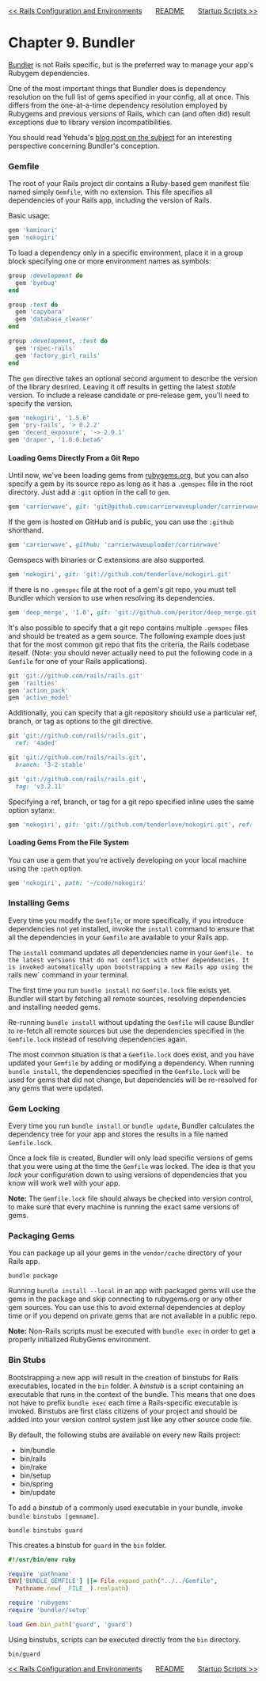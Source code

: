 <div>
<div style='float: left'><a href='ch08-rails-configuration-and-environments.md'>&lt;&lt; Rails Configuration and Environments</a></div>
<div style='float: right'><a href='ch10-startup-scripts.md'>Startup Scripts &gt;&gt;</a></div>
<div style='float: inline-auto;text-align:center'><a href='README.md'>README</a></div>
<div style="clear: both"></div>
</div>

# Chapter 9. Bundler

[Bundler][bundler-web] is not Rails specific, but is the preferred way to manage
your app's Rubygem dependencies.

One of the most important things that Bundler does is dependency resolution
on the full list of gems specified in your config, all at once. This differs
from the one-at-a-time dependency resolution employed by Rubygems and previous
versions of Rails, which can (and often did) result exceptions due to library
version incompatibilities.

You should read Yehuda's [blog post on the subject][bundler-how] for an interesting
perspective concerning Bundler's conception.

### Gemfile

The root of your Rails project dir contains a Ruby-based gem manifest file named
simply `Gemfile`, with no extension. This file specifies all dependencies of your
Rails app, including the version of Rails.

Basic usage:

```ruby
gem 'kaminari'
gem 'nokogiri'
```

To load a dependency only in a specific environment, place it in a group block
specifying one or more environment names as symbols:


```ruby
group :development do
  gem 'byebug'
end

group :test do
  gem 'capybara'
  gem 'database_cleaner'
end

group :development, :test do
  gem 'rspec-rails'
  gem 'factory_girl_rails'
end
```

The `gem` directive takes an optional second argument to describe the version of
the library desrired. Leaving it off results in getting the latest _stable_ version.
To include a release candidate or pre-release gem, you'll need to specify the
version.


```ruby
gem 'nokogiri', '1.5.6'
gem 'pry-rails', '> 0.2.2'
gem 'decent_exposure', '~> 2.0.1'
gem 'draper', '1.0.0.beta6'
```

#### Loading Gems Directly From a Git Repo

Until now, we've been loading gems from [rubygems.org][rubygems], but you can also
specify a gem by its source repo as long as it has a `.gemspec` file in the root
directory. Just add a `:git` option in the call to `gem`.

```ruby
gem 'carrierwave', git: 'git@github.com:carrierwaveuploader/carrierwave.git'
```

If the gem is hosted on GitHub and is public, you can use the `:github` shorthand.

```ruby
gem 'carrierwave', github: 'carrierwaveuploader/carrierwave'
```

Gemspecs with binaries or C extensions are also supported.

```ruby
gem 'nokogiri', git: 'git://github.com/tenderlove/nokogiri.git'
```

If there is no `.gemspec` file at the root of a gem's git repo, you must tell
Bundler which version to use when resolving its dependencies.

```ruby
gem 'deep_merge', '1.0', git: 'git://github.com/peritor/deep_merge.git'
```

It's also possible to specify that a git repo contains multiple `.gemspec` files
and should be treated as a gem source. The following example does just that for
the most common git repo that fits the criteria, the Rails codebase iteself.
(Note: you should never actually need to put the following code in a `Gemfile`
for one of your Rails applications).

```ruby
git 'git://github.com/rails/rails.git'
gem 'railties'
gem 'action_pack'
gem 'active_model'
```

Additionally, you can specify that a git repository should use a particular ref,
branch, or tag as options to the git directive.

```ruby
git 'git://github.com/rails/rails.git',
  ref: '4aded'

git 'git://github.com/rails/rails.git',
  branch: '3-2-stable'

git 'git://github.com/rails/rails.git',
  tag: 'v3.2.11'
```

 Specifying a ref, branch, or tag for a git repo specified inline uses the same
 option sytanx:

```ruby
gem 'nokogiri', git: 'git://github.com/tenderlove/nokogiri.git', ref: '0eec4'
```

#### Loading Gems From the File System

You can use a gem that you're actively developing on your local machine using
the `:path` option.

```ruby
gem 'nokogiri', path: '~/code/nokogiri'
```

### Installing Gems

Every time you modify the `Gemfile`, or more specifically, if you introduce
dependencies not yet installed, invoke the `install` command to ensure that all
the dependencies in your `Gemfile` are available to your Rails app.

The `install` command updates all dependencies name in your `Gemfile. to the
latest versions that do not conflict with other dependencies. It is invoked
automatically upon bootstrapping a new Rails app using the `rails new` command
in your terminal.

The first time you run `bundle install` no `Gemfile.lock` file exists yet. Bundler
will start by fetching all remote sources, resolving dependencies and installing
needed gems.

Re-running `bundle install` without updating the `Gemfile` will cause Bundler to
re-fetch all remote sources but use the dependencies specified in the `Gemfile.lock`
instead of resolving dependencies again.

The most common situation is that a `Gemfile.lock` does exist, and you have updated
your `Gemfile` by adding or modifying a dependency. When running `bundle install`,
the dependencies specified in the `Gemfile.lock` will be used for gems that did
not change, but dependencies will be re-resolved for any gems that were updated.

### Gem Locking

Every time you run `bundle install` or `bundle update`, Bundler calculates the
dependency tree for your app and stores the results in a file named `Gemfile.lock`.

Once a lock file is created, Bundler will only load specific versions of gems that
you were using at the time the `Gemfile` was locked. The idea is that you _lock_
your configuration down to using versions of dependencies that you know will work
well with your app.

**Note:** The `Gemfile.lock` file should always be checked into version control,
to make sure that every machine is running the exact same versions of gems.

### Packaging Gems

You can package up all your gems in the `vendor/cache` directory of your Rails
app.

```
bundle package
```

Running `bundle install --local` in an app with packaged gems will use the gems
in the package and skip connecting to rubygems.org or any other gem sources. You
can use this to avoid external dependencies at deploy time or if you depend on
private gems that are not available in a public repo.

**Note:** Non-Rails scripts must be executed with `bundle exec` in order to get
a properly initialized RubyGems environment.

### Bin Stubs

Bootstrapping a new app will result in the creation of binstubs for Rails
executables, located in the `bin` folder. A _binstub_ is a script containing
an executable that runs in the context of the bundle. This means that one does
not have to prefix `bundle exec` each time a Rails-specific executable is invoked.
Binstubs are first class citizens of your project and should be added into your
version control system just like any other source code file.

By default, the following stubs are available on every new Rails project:

+ bin/bundle
+ bin/rails
+ bin/rake
+ bin/setup
+ bin/spring
+ bin/update

To add a _binstub_ of a commonly used executable in your bundle, invoke
`bundle binstubs [gemname]`.

```
bundle binstubs guard
```

This creates a binstub for `guard` in the `bin` folder.

```ruby
#!/usr/bin/env ruby

require 'pathname'
ENV['BUNDLE_GEMFILE'] ||= File.expand_path("../../Gemfile",
  Pathname.new(__FILE__).realpath)

require 'rubygems'
require 'bundler/setup'

load Gem.bin_path('guard', 'guard')
```

Using binstubs, scripts can be executed directly from the `bin` directory.

```
bin/guard
```

<div>
<div style='float: left'><a href='ch08-rails-configuration-and-environments.md'>&lt;&lt; Rails Configuration and Environments</a></div>
<div style='float: right'><a href='ch10-startup-scripts.md'>Startup Scripts &gt;&gt;</a></div>
<div style='float: inline-auto;text-align:center'><a href='README.md'>README</a></div>
<div style="clear: both"></div>
</div>

[bundler-web]: https://bundler.io/
[bundler-how]: http://yehudakatz.com/2010/04/21/named-gem-environments-and-bundler/
[rubygems]: https://rubygems.org
